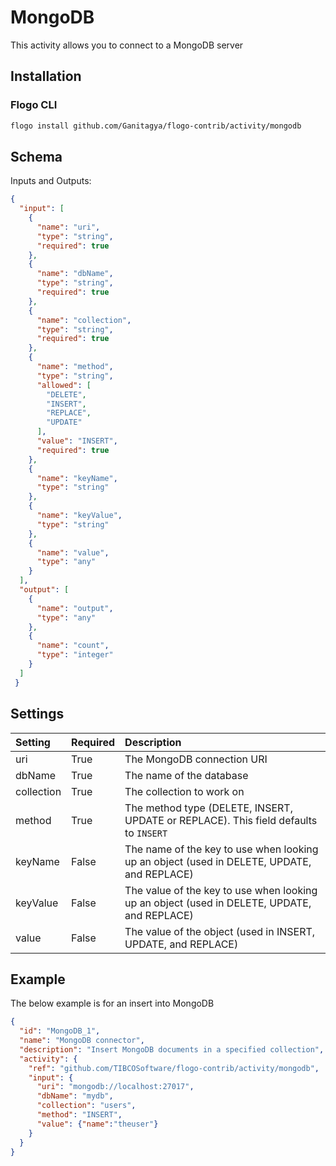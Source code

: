 
# MongoDB
This activity allows you to connect to a MongoDB server

## Installation
### Flogo CLI
```bash
flogo install github.com/Ganitagya/flogo-contrib/activity/mongodb
```

## Schema
Inputs and Outputs:

```json
{
  "input": [
    {
      "name": "uri",
      "type": "string",
      "required": true
    },
    {
      "name": "dbName",
      "type": "string",
      "required": true
    },
    {
      "name": "collection",
      "type": "string",
      "required": true
    },
    {
      "name": "method",
      "type": "string",
      "allowed": [
        "DELETE",
        "INSERT",
        "REPLACE",
        "UPDATE"
      ],
      "value": "INSERT",
      "required": true
    },
    {
      "name": "keyName",
      "type": "string"
    },
    {
      "name": "keyValue",
      "type": "string"
    },
    {
      "name": "value",
      "type": "any"
    }
  ],
  "output": [
    {
      "name": "output",
      "type": "any"
    },
    {
      "name": "count",
      "type": "integer"
    }
  ]
 }
```
## Settings
| Setting        | Required | Description |
|:---------------|:---------|:------------|
| uri            | True     | The MongoDB connection URI |         
| dbName         | True     | The name of the database
| collection     | True     | The collection to work on
| method         | True     | The method type (DELETE, INSERT, UPDATE or REPLACE). This field defaults to `INSERT` |
| keyName        | False    | The name of the key to use when looking up an object (used in DELETE, UPDATE, and REPLACE)
| keyValue       | False    | The value of the key to use when looking up an object (used in DELETE, UPDATE, and REPLACE)
| value          | False    | The value of the object (used in INSERT, UPDATE, and REPLACE)

## Example
The below example is for an insert into MongoDB

```json
{
  "id": "MongoDB_1",
  "name": "MongoDB connector",
  "description": "Insert MongoDB documents in a specified collection",
  "activity": {
    "ref": "github.com/TIBCOSoftware/flogo-contrib/activity/mongodb",
    "input": {
      "uri": "mongodb://localhost:27017",
      "dbName": "mydb",
      "collection": "users",
      "method": "INSERT",
      "value": {"name":"theuser"}
    }
  }
}
```